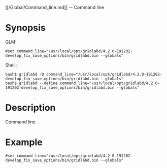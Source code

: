 [[/Global/Command_line.md]] -- Command line

# Synopsis
GLM:
~~~
#set command_line="/usr/local/opt/gridlabd/4.2.0-191202-develop_fix_save_options/bin/gridlabd.bin --globals"
~~~
Shell:
~~~
bash$ gridlabd -D command_line="/usr/local/opt/gridlabd/4.2.0-191202-develop_fix_save_options/bin/gridlabd.bin --globals"
bash$ gridlabd --define command_line="/usr/local/opt/gridlabd/4.2.0-191202-develop_fix_save_options/bin/gridlabd.bin --globals"
~~~

# Description

Command line

# Example

~~~
#set command_line="/usr/local/opt/gridlabd/4.2.0-191202-develop_fix_save_options/bin/gridlabd.bin --globals"
~~~
